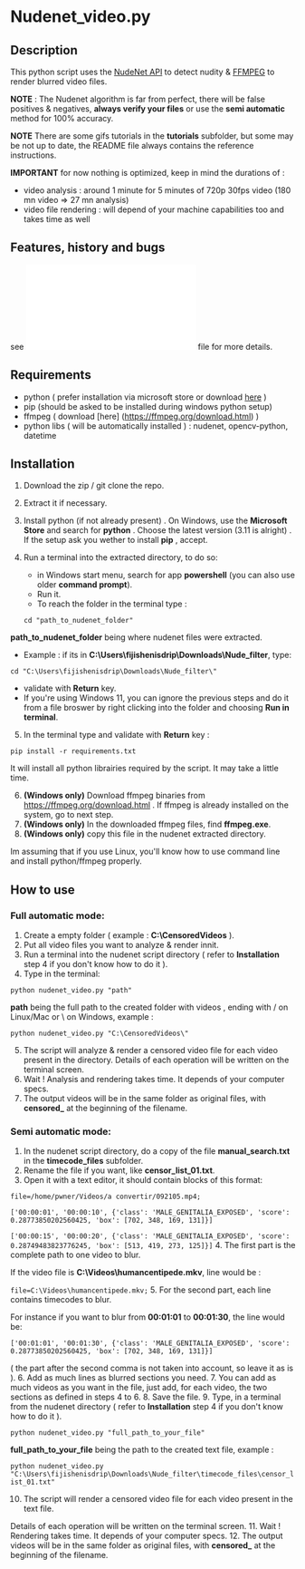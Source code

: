 # Nudenet_video.py


## Description
This python script uses the [NudeNet API](https://github.com/notAI-tech/NudeNet) to detect nudity & [FFMPEG](https://ffmpeg.org/) to render blurred video files.

**NOTE** : The Nudenet algorithm is far from perfect, there will be false positives & negatives, **always verify your files** or use the **semi automatic** method for 100% accuracy.

**NOTE** There are some gifs tutorials in the **tutorials** subfolder, but some may be not up to date, the README file always contains the reference instructions.

**IMPORTANT** for now nothing is optimized, keep in mind the durations of :
 - video analysis : around 1 minute for 5 minutes of 720p 30fps video (180 mn video => 27 mn analysis)
 - video file rendering : will depend of your machine capabilities too and takes time as well 

## Features, history and bugs
see ![HISTORY&DEBUG](HISTORY&DEBUG.md) file for more details.

## Requirements
 - python ( prefer installation via microsoft store or download [here](https://www.python.org/downloads/) )
 - pip (should be asked to be installed during windows python setup)
 - ffmpeg ( download [here] (https://ffmpeg.org/download.html) )
 - python libs ( will be automatically installed ) : nudenet, opencv-python, datetime

## Installation
1. Download the zip / git clone the repo.
2. Extract it if necessary.
3. Install python (if not already present) . On Windows, use the **Microsoft Store** and search for **python** . Choose the latest version (3.11 is alright) . If the setup ask you wether to install **pip** , accept.
4. Run a terminal into the extracted directory, to do so:
   - in Windows start menu, search for app **powershell** (you can also use older **command prompt**).
   - Run it.
   - To reach the folder in the terminal type :

    `cd "path_to_nudenet_folder" `

**path_to_nudenet_folder** being where nudenet files were extracted.

   - Example : if its in **C:\Users\fijishenisdrip\Downloads\Nude_filter**, type:

` cd "C:\Users\fijishenisdrip\Downloads\Nude_filter\" `

   - validate with **Return** key.
   - If you're using Windows 11, you can ignore the previous steps and do it from a file broswer by right clicking into the folder and choosing **Run in terminal**.
5. In the terminal type and validate with **Return** key :

 `pip install -r requirements.txt`

  It will install all python librairies required by the script. It may take a little time.

6. **(Windows only)** Download ffmpeg binaries from https://ffmpeg.org/download.html . If ffmpeg is already installed on the system, go to next step.
7. **(Windows only)** In the downloaded ffmpeg files, find **ffmpeg.exe**.
8. **(Windows only)** copy this file in the nudenet extracted directory.

Im assuming that if you use Linux, you'll know how to use command line and install python/ffmpeg properly.
 
## How to use
### Full automatic mode:
1. Create a empty folder ( example : **C:\CensoredVideos** ).
2. Put all video files you want to analyze & render innit.
3. Run a terminal into the nudenet script directory ( refer to **Installation** step 4 if you don't know how to do it ).
4. Type in the terminal: 

`python nudenet_video.py "path"`

  **path** being the full path to the created folder with videos , ending with / on Linux/Mac or \ on Windows, example :  

  `python nudenet_video.py "C:\CensoredVideos\" `

5. The script will analyze & render a censored video file for each video present in the directory. Details of each operation will be written on the terminal screen.
6. Wait ! Analysis and rendering takes time. It depends of your computer specs.
7. The output videos will be in the same folder as original files, with **censored_** at the beginning of the filename. 

### Semi automatic mode:
1. In the nudenet script directory, do a copy of the file **manual_search.txt** in the **timecode_files** subfolder. 
2. Rename the file if you want, like **censor_list_01.txt**.
3. Open it with a text editor, it should contain blocks of this format:

`file=/home/pwner/Videos/a convertir/092105.mp4;`

`['00:00:01', '00:00:10', {'class': 'MALE_GENITALIA_EXPOSED', 'score': 0.28773850202560425, 'box': [702, 348, 169, 131]}]`

`['00:00:15', '00:00:20', {'class': 'MALE_GENITALIA_EXPOSED', 'score': 0.28749483823776245, 'box': [513, 419, 273, 125]}]`
4. The first part is the complete path to one video to blur. 

If the video file is **C:\Videos\humancentipede.mkv**, line would be :

`file=C:\Videos\humancentipede.mkv;`
5. For the second part, each line contains timecodes to blur.

For instance if you want to blur from **00:01:01** to **00:01:30**, the line would be:

 `['00:01:01', '00:01:30', {'class': 'MALE_GENITALIA_EXPOSED', 'score': 0.28773850202560425, 'box': [702, 348, 169, 131]}]`

  ( the part after the second comma is not taken into account, so leave it as is ).
6. Add as much lines as blurred sections you need.
7. You can add as much videos as you want in the file, just add, for each video, the two sections as defined in steps 4 to 6.
8. Save the file.
9. Type, in a terminal from the nudenet directory ( refer to **Installation** step 4 if you don't know how to do it ).

`python nudenet_video.py "full_path_to_your_file"`

**full_path_to_your_file** being the path to the created text file, example :

`python nudenet_video.py "C:\Users\fijishenisdrip\Downloads\Nude_filter\timecode_files\censor_list_01.txt"`

10. The script will  render a censored video file for each video present in the text file. 

Details of each operation will be written on the terminal screen.
11. Wait ! Rendering takes time. It depends of your computer specs.
12. The output videos will be in the same folder as original files, with **censored_** at the beginning of the filename. 

